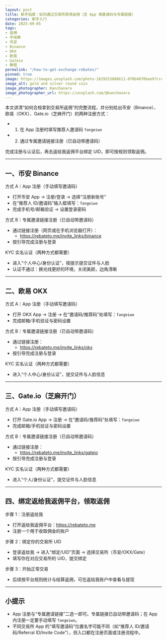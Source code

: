 ```yaml
---
layout: post
title: 新手指南：如何通过交易所获得返佣（含 App 填邀请码与专属链接）
categories: 新手入门
date: 2025-09-05
tags:
- 返佣
- 手续费
- 币安
- Binance
- OKX
- 欧易
- Gateio
- 教程
permalink: "/how-to-get-exchange-rebates/"
pinned: true
image: https://images.unsplash.com/photo-1629253886611-8f0b48f0bee9?crop=entropy&cs=tinysrgb&fit=max&fm=jpg&ixid=M3w4MDE0MTh8MHwxfHNlYXJjaHw2fHxleGNoYW5nZS1yZWJhdGUtZ3VpZGV8ZW58MHwwfHx8MTc1NzMyMjM0OHww&ixlib=rb-4.1.0&q=80&w=1080
image_alt: gold and silver round coin
image_photographer: Kanchanara
image_photographer_url: https://unsplash.com/@kanchanara
---
```

本文讲清“如何合规拿到交易所返佣”的完整流程，并分别给出币安（Binance）、欧易（OKX）、Gate.io（芝麻开门）的两种注册方式：
- 1) 在 App 注册时填写推荐人邀请码 `fangeiwo`
- 2) 通过专属邀请链接注册（已自动带邀请码）

完成注册与认证后，再去返给我返佣平台绑定 UID，即可按规则领取返佣。

---

## 一、币安 Binance

方式 A｜App 注册（手动填写邀请码）
- 打开币安 App → 注册/登录 → 选择“注册新账号”
- 在“推荐人 ID/邀请码”输入框填写：`fangeiwo`
- 完成手机号/邮箱验证 → 设置登录密码

方式 B｜专属邀请链接注册（已自动带邀请码）
- 通过链接注册（网页或在手机浏览器打开）：
  - <https://rebateto.me/invite_links/binance>
- 按引导完成注册与登录

KYC 实名认证（两种方式都需要）
- 进入“个人中心/身份认证”，按提示提交证件与人脸
- 认证不通过：换光线更好的环境，关闭美颜，边角清晰

---

## 二、欧易 OKX

方式 A｜App 注册（手动填写邀请码）
- 打开 OKX App → 注册 → 在“邀请码/推荐码”处填写：`fangeiwo`
- 完成邮箱/手机验证与密码设置

方式 B｜专属邀请链接注册（已自动带邀请码）
- 通过链接注册：
  - <https://rebateto.me/invite_links/okx>
- 按引导完成注册与登录

KYC 实名认证（两种方式都需要）
- 进入“个人中心/身份认证”，提交证件与人脸信息

---

## 三、Gate.io（芝麻开门）

方式 A｜App 注册（手动填写邀请码）
- 打开 Gate.io App → 注册 → 在“邀请码/推荐码”处填写：`fangeiwo`
- 完成邮箱/手机验证与密码设置

方式 B｜专属邀请链接注册（已自动带邀请码）
- 通过链接注册：
  - <https://rebateto.me/invite_links/gateio>
- 按引导完成注册与登录

KYC 实名认证（两种方式都需要）
- 进入“个人/身份认证”，提交证件与人脸信息

---

## 四、绑定返给我返佣平台，领取返佣

步骤 1：注册返给我
- 打开返给我返佣平台：<https://rebateto.me>
- 注册一个用于收取佣金的账户

步骤 2：绑定你的交易所 UID
- 登录返给我 → 进入“绑定/UID”页面 → 选择交易所（币安/OKX/Gate）
- 填写你在对应交易所的 UID，提交绑定

步骤 3：开始正常交易
- 后续按平台规则统计与结算返佣，可在返给我账户中查看与提现

---

## 小提示
- App 注册与“专属邀请链接”二选一即可。专属链接已自动带邀请码；在 App 内注册一定要手动填写 `fangeiwo`。
- 不同交易所 App 的“填写邀请码”位置名字可能不同（如“推荐人 ID/邀请码/Referral ID/Invite Code”），但入口都在注册页面或注册流程中。


